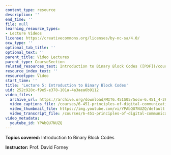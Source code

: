 ```yaml
---
content_type: resource
description: ''
end_time: ''
file: null
learning_resource_types:
- Lecture Videos
license: https://creativecommons.org/licenses/by-nc-sa/4.0/
ocw_type: ''
optional_tab_title: ''
optional_text: ''
parent_title: Video Lectures
parent_type: CourseSection
related_resources_text: Introduction to Binary Block Codes ([PDF](/courses/6-451-principles-of-digital-communication-ii-spring-2005/resources/chap6))
resource_index_text: ''
resourcetype: Video
start_time: ''
title: 'Lecture 5: Introduction to Binary Block Codes'
uid: 252c928c-f9e5-e378-101a-4a3aea6b9112
video_files:
  archive_url: https://archive.org/download/MIT6.451S05/5ocw-6.451_4-261-16feb2005-220k.mp4
  video_captions_file: /courses/6-451-principles-of-digital-communication-ii-spring-2005/c7431aa76d2850a0b316e76c43b2a349_YPAbQU7NUZQ.vtt
  video_thumbnail_file: https://img.youtube.com/vi/YPAbQU7NUZQ/default.jpg
  video_transcript_file: /courses/6-451-principles-of-digital-communication-ii-spring-2005/ae35b1fe12361b4ff478fa5d61d917d6_YPAbQU7NUZQ.pdf
video_metadata:
  youtube_id: YPAbQU7NUZQ
---
```


**Topics covered:** Introduction to Binary Block Codes

**Instructor:** Prof. David Forney

